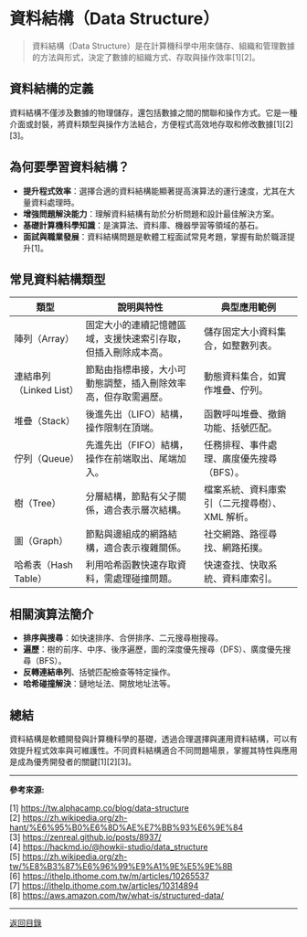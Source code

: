 # 資料結構（Data Structure）

> 資料結構（Data Structure）是在計算機科學中用來儲存、組織和管理數據的方法與形式，決定了數據的組織方式、存取與操作效率[1][2]。

## 資料結構的定義

資料結構不僅涉及數據的物理儲存，還包括數據之間的關聯和操作方式。它是一種介面或封裝，將資料類型與操作方法結合，方便程式高效地存取和修改數據[1][2][3]。

## 為何要學習資料結構？

- **提升程式效率**：選擇合適的資料結構能顯著提高演算法的運行速度，尤其在大量資料處理時。
- **增強問題解決能力**：理解資料結構有助於分析問題和設計最佳解決方案。
- **基礎計算機科學知識**：是演算法、資料庫、機器學習等領域的基石。
- **面試與職業發展**：資料結構問題是軟體工程面試常見考題，掌握有助於職涯提升[1]。

## 常見資料結構類型

| 類型                    | 說明與特性                                                     | 典型應用範例                                   |
| ----------------------- | -------------------------------------------------------------- | ---------------------------------------------- |
| 陣列（Array）           | 固定大小的連續記憶體區域，支援快速索引存取，但插入刪除成本高。 | 儲存固定大小資料集合，如整數列表。             |
| 連結串列（Linked List） | 節點由指標串接，大小可動態調整，插入刪除效率高，但存取需遍歷。 | 動態資料集合，如實作堆疊、佇列。               |
| 堆疊（Stack）           | 後進先出（LIFO）結構，操作限制在頂端。                         | 函數呼叫堆疊、撤銷功能、括號匹配。             |
| 佇列（Queue）           | 先進先出（FIFO）結構，操作在前端取出、尾端加入。               | 任務排程、事件處理、廣度優先搜尋（BFS）。      |
| 樹（Tree）              | 分層結構，節點有父子關係，適合表示層次結構。                   | 檔案系統、資料庫索引（二元搜尋樹）、XML 解析。 |
| 圖（Graph）             | 節點與邊組成的網路結構，適合表示複雜關係。                     | 社交網路、路徑尋找、網路拓撲。                 |
| 哈希表（Hash Table）    | 利用哈希函數快速存取資料，需處理碰撞問題。                     | 快速查找、快取系統、資料庫索引。               |

## 相關演算法簡介

- **排序與搜尋**：如快速排序、合併排序、二元搜尋樹搜尋。
- **遍歷**：樹的前序、中序、後序遍歷，圖的深度優先搜尋（DFS）、廣度優先搜尋（BFS）。
- **反轉連結串列**、括號匹配檢查等特定操作。
- **哈希碰撞解決**：鏈地址法、開放地址法等。

## 總結

資料結構是軟體開發與計算機科學的基礎，透過合理選擇與運用資料結構，可以有效提升程式效率與可維護性。不同資料結構適合不同問題場景，掌握其特性與應用是成為優秀開發者的關鍵[1][2][3]。

---

**參考來源:**

[1] https://tw.alphacamp.co/blog/data-structure \
[2] https://zh.wikipedia.org/zh-hant/%E6%95%B0%E6%8D%AE%E7%BB%93%E6%9E%84 \
[3] https://zenreal.github.io/posts/8937/ \
[4] https://hackmd.io/@howkii-studio/data_structure \
[5] https://zh.wikipedia.org/zh-tw/%E8%B3%87%E6%96%99%E9%A1%9E%E5%9E%8B \
[6] https://ithelp.ithome.com.tw/m/articles/10265537 \
[7] https://ithelp.ithome.com.tw/articles/10314894 \
[8] https://aws.amazon.com/tw/what-is/structured-data/

---

[返回目錄](./../README.md)
